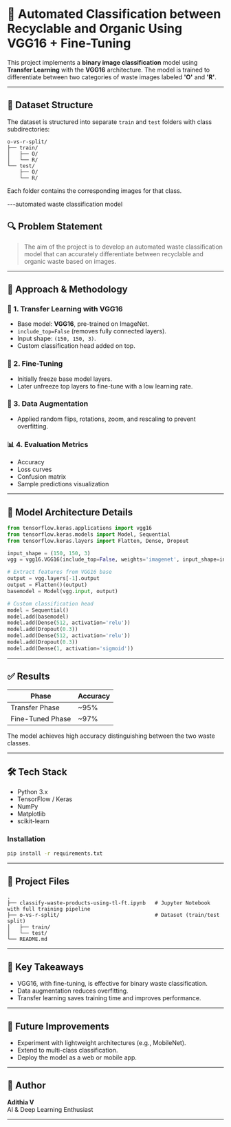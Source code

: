 
# 🧠 Automated  Classification between Recyclable and Organic Using VGG16 + Fine-Tuning

This project implements a **binary image classification** model using **Transfer Learning** with the **VGG16** architecture. The model is trained to differentiate between two categories of waste images labeled **'O'** and **'R'**.

---

## 📂 Dataset Structure

The dataset is structured into separate `train` and `test` folders with class subdirectories:

```
o-vs-r-split/
├── train/
│   ├── O/
│   └── R/
└── test/
    ├── O/
    └── R/
```

Each folder contains the corresponding images for that class.

---automated waste classification model

## 🔍 Problem Statement

>The aim of the project is to develop an automated waste classification model that can accurately differentiate between recyclable and organic waste based on images. 

---

## 🧪 Approach & Methodology

### 🔄 1. **Transfer Learning with VGG16**

- Base model: **VGG16**, pre-trained on ImageNet.
- `include_top=False` (removes fully connected layers).
- Input shape: `(150, 150, 3)`.
- Custom classification head added on top.

### 🔧 2. **Fine-Tuning**

- Initially freeze base model layers.
- Later unfreeze top layers to fine-tune with a low learning rate.

### 🔢 3. **Data Augmentation**

- Applied random flips, rotations, zoom, and rescaling to prevent overfitting.

### 📊 4. **Evaluation Metrics**

- Accuracy
- Loss curves
- Confusion matrix
- Sample predictions visualization

---

## 🧠 Model Architecture Details

```python
from tensorflow.keras.applications import vgg16
from tensorflow.keras.models import Model, Sequential
from tensorflow.keras.layers import Flatten, Dense, Dropout

input_shape = (150, 150, 3)
vgg = vgg16.VGG16(include_top=False, weights='imagenet', input_shape=input_shape)

# Extract features from VGG16 base
output = vgg.layers[-1].output
output = Flatten()(output)
basemodel = Model(vgg.input, output)

# Custom classification head
model = Sequential()
model.add(basemodel)
model.add(Dense(512, activation='relu'))
model.add(Dropout(0.3))
model.add(Dense(512, activation='relu'))
model.add(Dropout(0.3))
model.add(Dense(1, activation='sigmoid'))
```

---

## ✅ Results

| Phase           | Accuracy |
|-----------------|----------|
| Transfer Phase  | ~95%     |
| Fine-Tuned Phase| ~97%     |

The model achieves high accuracy distinguishing between the two waste classes.

---

## 🛠 Tech Stack

- Python 3.x  
- TensorFlow / Keras  
- NumPy  
- Matplotlib  
- scikit-learn  

### Installation

```bash
pip install -r requirements.txt
```

---

## 📁 Project Files

```
.
├── classify-waste-products-using-tl-ft.ipynb   # Jupyter Notebook with full training pipeline
├── o-vs-r-split/                               # Dataset (train/test split)
│   ├── train/
│   └── test/
└── README.md
```

---

## 📌 Key Takeaways

- VGG16, with fine-tuning, is effective for binary waste classification.
- Data augmentation reduces overfitting.
- Transfer learning saves training time and improves performance.

---

## 🚀 Future Improvements

- Experiment with lightweight architectures (e.g., MobileNet).
- Extend to multi-class classification.
- Deploy the model as a web or mobile app.

---

## 👤 Author

**Adithia V**  
AI & Deep Learning Enthusiast  

---

